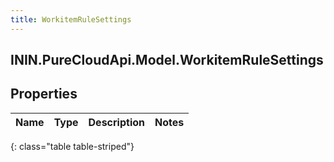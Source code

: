 ```yaml
---
title: WorkitemRuleSettings
---
```

## ININ.PureCloudApi.Model.WorkitemRuleSettings

## Properties

|Name | Type | Description | Notes|
|------------ | ------------- | ------------- | -------------|
{: class="table table-striped"}



